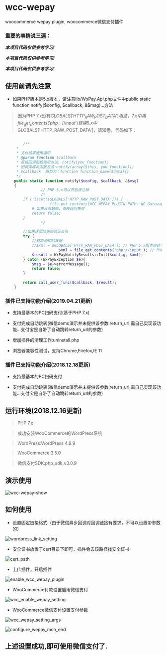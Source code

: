 # wcc-wepay

woocommerce wepay plugin, woocommerce微信支付插件

### 重要的事情说三遍：
***本项目代码仅供参考学习!***

***本项目代码仅供参考学习!***

***本项目代码仅供参考学习!***

## 使用前请先注意

* 如果PHP版本是5.x版本，请注意lib/WxPay.Api.php文件中public static function notify($config, $callback, &$msg)...方法

> 因为PHP 7.x没有$GLOBALS['HTTP_RAW_POST_DATA']用法，7.x中用file_get_contents('php://input')替换5.x中$GLOBALS['HTTP_RAW_POST_DATA']，请知悉，代码如下：

``` php

        /**
 	 * 
 	 * 支付结果通用通知
 	 * @param function $callback
 	 * 直接回调函数使用方法: notify(you_function);
 	 * 回调类成员函数方法:notify(array($this, you_function));
 	 * $callback  原型为：function function_name($data){}
 	 */
	public static function notify($config, $callback, &$msg)
	{
                // PHP 5.x可以开启该注释
                /* 
		if (!isset($GLOBALS['HTTP_RAW_POST_DATA'])) {
                    file_put_contents(WCC_WEPAY_PLUGIN_PATH.'WC_Gateway_Wepay_Response.txt', 'FALSE,未收到数据'.date("Y-m-d H:i:s",time()).PHP_EOL, FILE_APPEND);
			# 如果没有数据，直接返回失败
			return false;
		}
                */

		//如果返回成功则验证签名
		try {
			//获取通知的数据
			//$xml = $GLOBALS['HTTP_RAW_POST_DATA']; // PHP 5.x版本用这个
                        $xml = file_get_contents('php://input'); // PHP 7.x版本用这个
			$result = WxPayNotifyResults::Init($config, $xml);
		} catch (WxPayException $e){
			$msg = $e->errorMessage();
			return false;
		}
		
		return call_user_func($callback, $result);
	}

```

### 插件已支持功能介绍(2019.04.21更新)

* 支持最基本的PC扫码支付(基于PHP 7.x)

* 支付完成自动跳转(微信demo演示并未提供该参数:return_url,需自己实现该功能...支付宝是自带了自动跳转return_url的参数)

* 增加插件的清理工作:uninstall.php

* 浏览器兼容性测试，支持Chrome,Firefox,IE 11

### 插件已支持功能介绍(2018.12.18更新)

* 支持最基本的PC扫码支付

* 支付完成自动跳转(微信demo演示并未提供该参数:return_url,需自己实现该功能...支付宝是自带了自动跳转return_url的参数)

## 运行环境(2018.12.16更新)

> PHP 7.x

> 成功安装WooCommerce的WordPress系统

> WordPress:WordPress 4.9.9

> WooCommerce:3.5.0

> 微信支付SDK:php_sdk_v3.0.9

## 演示使用

![wcc-wepay-show](https://user-images.githubusercontent.com/3973297/50052453-16599000-015f-11e9-80de-238bd8f167f7.gif)

## 如何使用

* 设置固定链接格式（由于微信异步回调对回调链接有要求，不可以设置带参数的）

![wordpress_link_setting](https://user-images.githubusercontent.com/3973297/50052429-e5795b00-015e-11e9-9202-388338e57cf7.png)

* 安全证书放置于cert目录下即可，插件会去该路径找安全证书

![cert_path](https://user-images.githubusercontent.com/3973297/50052434-ead6a580-015e-11e9-9b26-e816ad6852f0.png)

* 上传插件，开启插件

![enable_wcc_wepay_plugin](https://user-images.githubusercontent.com/3973297/50052435-f32ee080-015e-11e9-9bcb-6f09e44f3668.png)

* WooCommerce付款设置启用微信支付

![wcc_enable_wepay_setting](https://user-images.githubusercontent.com/3973297/50052439-fa55ee80-015e-11e9-8e4d-cded88e47b3d.png)

* WooCommerce微信支付设置支付参数

![wcc_wepay_setting_args](https://user-images.githubusercontent.com/3973297/50052441-fd50df00-015e-11e9-9678-251c10708823.png)

![configure_wepay_mch_end](https://user-images.githubusercontent.com/3973297/50052442-ff1aa280-015e-11e9-828d-83e3d2634156.png)

## 上述设置成功,即可使用微信支付了.


